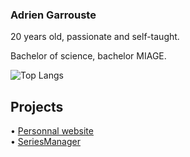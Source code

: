 ### Adrien Garrouste

20 years old, passionate and self-taught.  

Bachelor of science, bachelor MIAGE.  

![Top Langs](https://github-readme-stats.vercel.app/api/top-langs/?username=1-irdA&langs_count=10&layout=compact&hide=html,css)

## Projects

• <a href="https://1irda.alwaysdata.net/">Personnal website</a>   
• <a href="https://seriesmanager.alwaysdata.net/">SeriesManager</a>  
